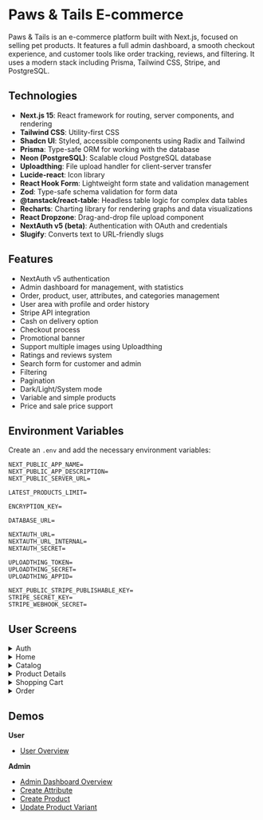 # Paws & Tails E-commerce

Paws & Tails is an e-commerce platform built with Next.js, focused on selling pet products. It features a full admin dashboard, a smooth checkout experience, and customer tools like order tracking, reviews, and filtering. It uses a modern stack including Prisma, Tailwind CSS, Stripe, and PostgreSQL.

## Technologies

- **Next.js 15**: React framework for routing, server components, and rendering
- **Tailwind CSS**: Utility-first CSS
- **Shadcn UI**: Styled, accessible components using Radix and Tailwind
- **Prisma**: Type-safe ORM for working with the database
- **Neon (PostgreSQL)**: Scalable cloud PostgreSQL database
- **Uploadthing**: File upload handler for client-server transfer
- **Lucide-react**: Icon library
- **React Hook Form**: Lightweight form state and validation management
- **Zod**: Type-safe schema validation for form data
- **@tanstack/react-table**: Headless table logic for complex data tables
- **Recharts**: Charting library for rendering graphs and data visualizations
- **React Dropzone**: Drag-and-drop file upload component
- **NextAuth v5 (beta)**: Authentication with OAuth and credentials
- **Slugify**: Converts text to URL-friendly slugs

## Features

- NextAuth v5 authentication
- Admin dashboard for management, with statistics
- Order, product, user, attributes, and categories management
- User area with profile and order history
- Stripe API integration
- Cash on delivery option
- Checkout process
- Promotional banner
- Support multiple images using Uploadthing
- Ratings and reviews system
- Search form for customer and admin
- Filtering
- Pagination
- Dark/Light/System mode
- Variable and simple products
- Price and sale price support

## Environment Variables

Create an `.env` and add the necessary environment variables:

```
NEXT_PUBLIC_APP_NAME=
NEXT_PUBLIC_APP_DESCRIPTION=
NEXT_PUBLIC_SERVER_URL=

LATEST_PRODUCTS_LIMIT=

ENCRYPTION_KEY=

DATABASE_URL=

NEXTAUTH_URL=
NEXTAUTH_URL_INTERNAL=
NEXTAUTH_SECRET=

UPLOADTHING_TOKEN=
UPLOADTHING_SECRET=
UPLOADTHING_APPID=

NEXT_PUBLIC_STRIPE_PUBLISHABLE_KEY=
STRIPE_SECRET_KEY=
STRIPE_WEBHOOK_SECRET=

```

## User Screens
<details>
  <summary>Auth</summary>
  
  ![sign-up](https://github.com/user-attachments/assets/49b97189-4ef2-4f1d-849e-33ee90ac4361)
  
  ![sign-in](https://github.com/user-attachments/assets/30be52c2-4ee4-450b-a4ca-a1122067defc)
  
</details>
<details>
  <summary>Home</summary>
  
  ![home](https://github.com/user-attachments/assets/5edddf79-b946-42ad-b1c3-85941678f8b3)
  
</details>
<details>
  <summary>Catalog</summary>
  
  ![catalog](https://github.com/user-attachments/assets/74aa2e59-3700-4bc5-84c3-8c9fa6dd8357)
  
</details>
<details>
  <summary>Product Details</summary>
  
  ![product-details](https://github.com/user-attachments/assets/02f71328-5fc4-4c62-804d-44e643665855)
  
</details>
<details>
  <summary>Shopping Cart</summary>
  
  ![cart](https://github.com/user-attachments/assets/6a02d63b-4938-49ce-ba68-ec39a7443241)
  
</details>
<details>
  <summary>Order</summary>
  
  ![address](https://github.com/user-attachments/assets/7b82d2fc-f063-4e31-b376-a3dc36c4cf43)
  
  ![payment](https://github.com/user-attachments/assets/4cf750dd-5f75-4ce8-8101-4469c145f921)
  
  ![place-order](https://github.com/user-attachments/assets/8ad781e1-95c8-4c1b-a40b-63ca28148746)

  ![Order History](https://github.com/user-attachments/assets/efac6c48-f268-4dcb-af96-6bf8aed06f34)
  
  ![order-details](https://github.com/user-attachments/assets/29eb7cca-d045-4f8d-a659-ba1f0633a0ee)

</details>

## Demos

**User**

- [User Overview](https://drive.google.com/file/d/1TGthfESeuFvq73cPmuyRSBZCLbSUImRA/view?usp=sharing)

**Admin**

- [Admin Dashboard Overview](https://drive.google.com/file/d/19sznjwv-VJ0I_6RoJZNQOfMI4_lyE3os/view?usp=drive_link)
- [Create Attribute](https://drive.google.com/file/d/1SuWKSUA-_QCTsGyR_eed9pGFasgwN3AE/view?usp=sharing)
- [Create Product](https://drive.google.com/file/d/19U6pwAIYjIOygVd0Ga1fr7LXMyWIW2QP/view?usp=drive_link)
- [Update Product Variant](https://drive.google.com/file/d/1DHPA4punuz-428XuUGf5XdhD-L5PDa2V/view?usp=drive_link)
